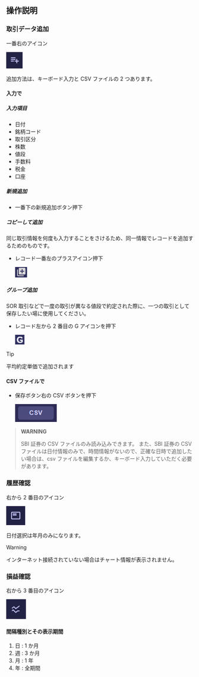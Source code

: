 ## 操作説明

### 取引データ追加

一番右のアイコン

![inputicon](./docs/inputicon.png)

追加方法は、キーボード入力と CSV ファイルの 2 つあります。

#### 入力で

##### 入力項目

- 日付
- 銘柄コード
- 取引区分
- 株数
- 値段
- 手数料
- 税金
- 口座

##### 新規追加

- 一番下の新規追加ボタン押下

##### コピーして追加

同じ取引情報を何度も入力することをさけるため、同一情報でレコードを追加するためのものです。

- レコード一番左のプラスアイコン押下

  ![コピー追加](./docs/copyplusicon.png)

##### グループ追加

SOR 取引などで一度の取引が異なる値段で約定された際に、一つの取引として保存したい場に使用してください。

- レコード左から 2 番目の G アイコンを押下

  ![グループに追加](./docs/groupplusicon.png)

> [!TIP]
> 平均約定単価で追加されます

#### CSV ファイルで

- 保存ボタン右の CSV ボタンを押下

  ![csv追加](./docs/csvbutton.png)

> **WARNING**
>
> SBI 証券の CSV ファイルのみ読み込みできます。
> また、SBI 証券の CSV ファイルは日付情報のみで、時間情報がないので、正確な日時で追加したい場合は、csv ファイルを編集するか、キーボード入力していただく必要があります。

### 履歴確認

右から 2 番目のアイコン

![historyicon](./docs/historyicon.png)

日付選択は年月のみになります。

> [!WARNING]
>
> インターネット接続されていない場合はチャート情報が表示されません。

### 損益確認

右から 3 番目のアイコン

![profitandlossicon](./docs/pnlicon.png)

#### 間隔種別とその表示期間

1. 日 : 1 か月
2. 週 : 3 か月
3. 月 : 1 年
4. 年 : 全期間
